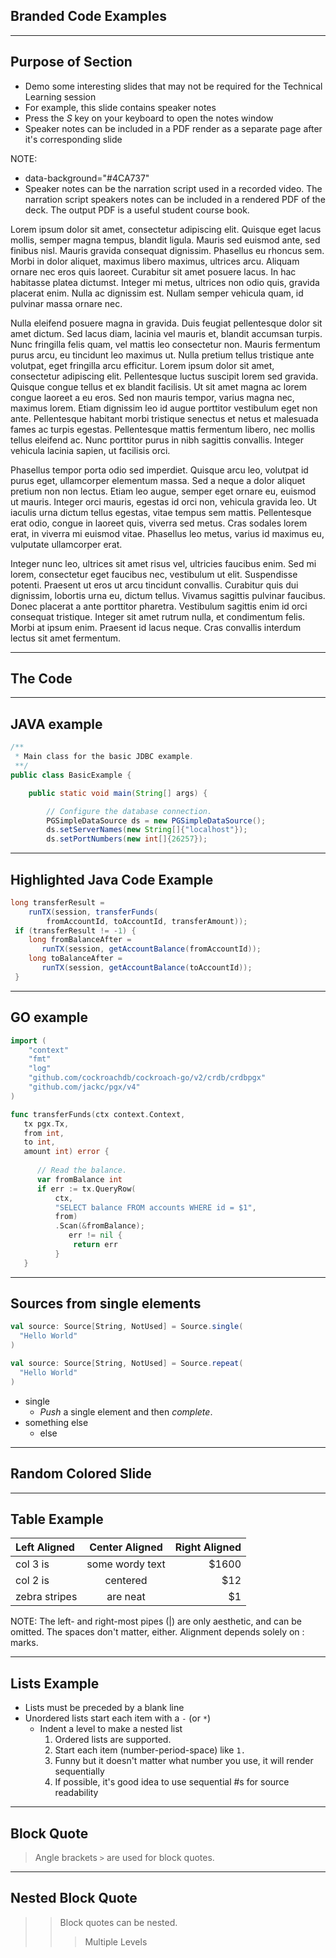 <!-- .slide: data-state="white-h2 gradient-2" -->
## Branded Code Examples 

---

## Purpose of Section

- Demo some interesting slides that may not be required for the Technical Learning session
- For example, this slide contains speaker notes
 - 	Press the *S* key on your keyboard to open the notes window
- Speaker notes can be included in a PDF render as a separate page after it's corresponding slide   

NOTE:

- data-background="#4CA737"
- Speaker notes can be the narration script used in a recorded video. The narration script speakers notes can be included in a rendered PDF of the deck. The output PDF is a useful student course book.

Lorem ipsum dolor sit amet, consectetur adipiscing elit. Quisque eget lacus mollis, semper magna tempus, blandit ligula. Mauris sed euismod ante, sed finibus nisl. Mauris gravida consequat dignissim. Phasellus eu rhoncus sem. Morbi in dolor aliquet, maximus libero maximus, ultrices arcu. Aliquam ornare nec eros quis laoreet. Curabitur sit amet posuere lacus. In hac habitasse platea dictumst. Integer mi metus, ultrices non odio quis, gravida placerat enim. Nulla ac dignissim est. Nullam semper vehicula quam, id pulvinar massa ornare nec.

Nulla eleifend posuere magna in gravida. Duis feugiat pellentesque dolor sit amet dictum. Sed lacus diam, lacinia vel mauris et, blandit accumsan turpis. Nunc fringilla felis quam, vel mattis leo consectetur non. Mauris fermentum purus arcu, eu tincidunt leo maximus ut. Nulla pretium tellus tristique ante volutpat, eget fringilla arcu efficitur. Lorem ipsum dolor sit amet, consectetur adipiscing elit. Pellentesque luctus suscipit lorem sed gravida. Quisque congue tellus et ex blandit facilisis. Ut sit amet magna ac lorem congue laoreet a eu eros. Sed non mauris tempor, varius magna nec, maximus lorem. Etiam dignissim leo id augue porttitor vestibulum eget non ante. Pellentesque habitant morbi tristique senectus et netus et malesuada fames ac turpis egestas. Pellentesque mattis fermentum libero, nec mollis tellus eleifend ac. Nunc porttitor purus in nibh sagittis convallis. Integer vehicula lacinia sapien, ut facilisis orci.

Phasellus tempor porta odio sed imperdiet. Quisque arcu leo, volutpat id purus eget, ullamcorper elementum massa. Sed a neque a dolor aliquet pretium non non lectus. Etiam leo augue, semper eget ornare eu, euismod ut mauris. Integer orci mauris, egestas id orci non, vehicula gravida leo. Ut iaculis urna dictum tellus egestas, vitae tempus sem mattis. Pellentesque erat odio, congue in laoreet quis, viverra sed metus. Cras sodales lorem erat, in viverra mi euismod vitae. Phasellus leo metus, varius id maximus eu, vulputate ullamcorper erat.

Integer nunc leo, ultrices sit amet risus vel, ultricies faucibus enim. Sed mi lorem, consectetur eget faucibus nec, vestibulum ut elit. Suspendisse potenti. Praesent ut eros ut arcu tincidunt convallis. Curabitur quis dui dignissim, lobortis urna eu, dictum tellus. Vivamus sagittis pulvinar faucibus. Donec placerat a ante porttitor pharetra. Vestibulum sagittis enim id orci consequat tristique. Integer sit amet rutrum nulla, et condimentum felis. Morbi at ipsum enim. Praesent id lacus neque. Cras convallis interdum lectus sit amet fermentum.

---

<!-- .slide: data-state="white-h2 gradient-2" -->
## The Code 

---

## JAVA example

``` java
/**
 * Main class for the basic JDBC example.
 **/
public class BasicExample {

    public static void main(String[] args) {

        // Configure the database connection.
        PGSimpleDataSource ds = new PGSimpleDataSource();
        ds.setServerNames(new String[]{"localhost"});
        ds.setPortNumbers(new int[]{26257});
```

---

## Highlighted Java Code Example

``` java [1-3|4|5-6|7-8]
long transferResult = 
    runTX(session, transferFunds(
        fromAccountId, toAccountId, transferAmount));
 if (transferResult != -1) {
    long fromBalanceAfter =
       runTX(session, getAccountBalance(fromAccountId));
    long toBalanceAfter =
       runTX(session, getAccountBalance(toAccountId));
 }
```


---

## GO example

``` go [1-4|9-11|15|19|21-24]
import (
    "context"
    "fmt"
    "log"
    "github.com/cockroachdb/cockroach-go/v2/crdb/crdbpgx"
    "github.com/jackc/pgx/v4"
)

func transferFunds(ctx context.Context, 
   tx pgx.Tx, 
   from int, 
   to int, 
   amount int) error {
    
      // Read the balance.
      var fromBalance int
      if err := tx.QueryRow(
          ctx,
          "SELECT balance FROM accounts WHERE id = $1",
          from)
          .Scan(&fromBalance); 
             err != nil {
              return err
          }
   }
```
---

## Sources from single elements

``` scala
val source: Source[String, NotUsed] = Source.single(
  "Hello World"
)
```

``` scala
val source: Source[String, NotUsed] = Source.repeat(
  "Hello World"
)
```

- single
	- *Push* a single element and then *complete*.
- something else
	- else

---

<!-- .slide: data-state="white-h2 gradient-2" -->
## Random Colored Slide

---

## Table Example

| Left Aligned  | Center Aligned  | Right Aligned |
|:------------- |:---------------:| -------------:|
| col 3 is      | some wordy text |         $1600 |
| col 2 is      | centered        |           $12 |
| zebra stripes | are neat        |            $1 |

NOTE: The left- and right-most pipes (|) are only aesthetic, and can be omitted. The spaces don't matter, either. Alignment depends solely on : marks.

---

## Lists Example

- Lists must be preceded by a blank line
- Unordered lists start each item with a `-` (or `*`)
	- Indent a level to make a nested list
		1. Ordered lists are supported.
		2. Start each item (number-period-space) like `1. `
		42. Funny but it doesn't matter what number you use, it will render sequentially
		1. If possible, it's good idea to use sequential #s for source readability

---

## Block Quote

> Angle brackets `>` are used for block quotes.  

---

## Nested Block Quote

> > Block quotes can be nested.  
> > > Multiple Levels
